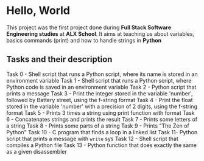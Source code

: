 # Hello, World
This project was the first project done during **Full Stack Software Engineering studies** at **ALX School**. It aims at teaching us about  variables, basics commands (print) and how to handle strings in **Python**

## Tasks and their description
Task 0 - Shell script that runs a Python script, where its name is stored in an environment variable
Task 1 - Shell script that runs a Python script, where Python code is saved in an environment variable
Task 2 - Python script that prints a message
Task 3 - Print the integer stored in the variable 'number', followed by Battery street, using the f-string format
Task 4 - Print the float stored in the variable 'number' with a precision of 2 digits, using the f-string format
Task 5 - Prints 3 times a string using print function with format
Task 6 - Concatenates strings and prints the result
Task 7 - Prints some letters of a string
Task 8 - Prints some parts of a string
Task 9 - Prints "The Zen of Python" 
Task 10 - C program that finds a loop in a linked list
Task 11- Python script that prints a message with `write` sys
Task 12 - Shell script that compiles a Python file
Task 13 - Python function that does exactly the same as a given disassembler
